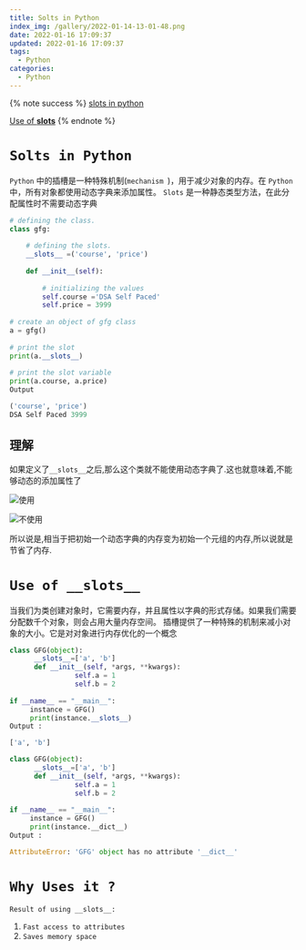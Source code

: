 ```yaml
---
title: Solts in Python
index_img: /gallery/2022-01-14-13-01-48.png
date: 2022-01-16 17:09:37
updated: 2022-01-16 17:09:37
tags:
  - Python
categories:
  - Python
---
```


{% note success %}
[slots in python](https://www.geeksforgeeks.org/slots-in-python/)

[Use of __slots__](https://www.geeksforgeeks.org/python-use-of-__slots__/)
{% endnote %}

# `Solts in Python`


`Python` 中的插槽是一种特殊机制(`mechanism `)，用于减少对象的内存。在 `Python` 中，所有对象都使用动态字典来添加属性。 `Slots` 是一种静态类型方法，在此分配属性时不需要动态字典

```python
# defining the class.
class gfg:
      
    # defining the slots.
    __slots__ =('course', 'price')
      
    def __init__(self):
          
        # initializing the values
        self.course ='DSA Self Paced'
        self.price = 3999
  
# create an object of gfg class
a = gfg()
  
# print the slot
print(a.__slots__)
  
# print the slot variable
print(a.course, a.price)
Output

('course', 'price')
DSA Self Paced 3999
```

## 理解

如果定义了`__slots__`之后,那么这个类就不能使用动态字典了.这也就意味着,不能够动态的添加属性了

![使用](/gallery/2022-01-16-17-30-02.png)

![不使用](/gallery/2022-01-16-17-37-25.png)

所以说是,相当于把初始一个动态字典的内存变为初始一个元组的内存,所以说就是节省了内存.


# `Use of __slots__`

当我们为类创建对象时，它需要内存，并且属性以字典的形式存储。如果我们需要分配数千个对象，则会占用大量内存空间。
插槽提供了一种特殊的机制来减小对象的大小。它是对对象进行内存优化的一个概念

```python
class GFG(object):
      __slots__=['a', 'b']
      def __init__(self, *args, **kwargs):
                self.a = 1
                self.b = 2
  
if __name__ == "__main__":
     instance = GFG()
     print(instance.__slots__)
Output :

['a', 'b']
```

```python
class GFG(object):
      __slots__=['a', 'b']
      def __init__(self, *args, **kwargs):
                self.a = 1
                self.b = 2
  
if __name__ == "__main__":
     instance = GFG()
     print(instance.__dict__)
Output :

AttributeError: 'GFG' object has no attribute '__dict__'
```

# `Why Uses it ?`

`Result of using __slots__:`

1. `Fast access to attributes`
2. `Saves memory space`